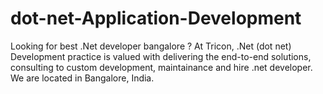 # dot-net-Application-Development
Looking for best .Net developer bangalore ? At Tricon, .Net (dot net) Development practice is valued with delivering the end-to-end solutions, consulting to custom development, maintainance and hire .net developer. We are located in Bangalore, India.
